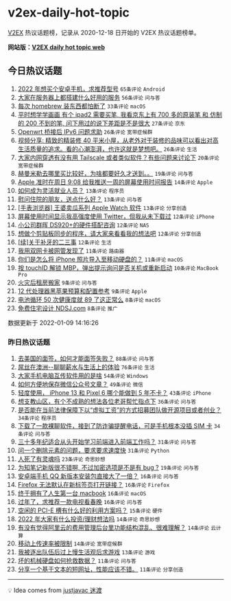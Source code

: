 # v2ex-daily-hot-topic

[V2EX](https://www.v2ex.com/) 热议话题榜，记录从 2020-12-18 日开始的 V2EX 热议话题榜单。

**网站版：[V2EX daily hot topic web](https://boojack.github.io/v2ex-daily-hot-topic-web/)**

## 今日热议话题

<!-- TODAY BEGIN -->

1. [2022 年想买个安卓手机，求推荐型号](https://www.v2ex.com/t/827105) `65条评论` `Android`
1. [大家在服务器上都搭建什么好用的服务](https://www.v2ex.com/t/827109) `56条评论` `问与答`
1. [每次 homebrew 装东西都怕断了](https://www.v2ex.com/t/827088) `33条评论` `macOS`
1. [平时想学学画画 有个 ipad2 需要买笔, 我看京东上有 700 多的原装笔 和 仿制的 200 不到的笔, 问下用过的说下差距是不是很大](https://www.v2ex.com/t/827079) `27条评论` `京东`
1. [Openwrt 桥接后 IPv6 问题求助](https://www.v2ex.com/t/827161) `26条评论` `宽带症候群`
1. [视频分享: 精致的精装修 40 平米小屋，从老外对于装修的品味可以看出对高生活质量的追求。看的心潮澎湃，也许这就是梦想吧。](https://www.v2ex.com/t/827093) `26条评论` `生活`
1. [大家内网穿透有没有用 Tailscale 或者类似软件？有些问题来讨论下](https://www.v2ex.com/t/827081) `20条评论` `宽带症候群`
1. [赫曼米勒去哪里买比较好，为啥都要好久才送到。。](https://www.v2ex.com/t/827102) `19条评论` `问与答`
1. [Apple 准时在周日 9:08 给我推送一周的屏幕使用时间报告](https://www.v2ex.com/t/827143) `14条评论` `Apple`
1. [如何成为灵活就业人员？](https://www.v2ex.com/t/827158) `13条评论` `程序员`
1. [慰问住院的朋友，送点什么好？](https://www.v2ex.com/t/827123) `13条评论` `问与答`
1. [[手表浏览器] 王婆卖瓜系列 Apple Watch 软件](https://www.v2ex.com/t/827120) `13条评论` `分享创造`
1. [屏幕使用时间显示我高强度使用 Twitter，但我从未下载过](https://www.v2ex.com/t/827133) `12条评论` `iPhone`
1. [小公司群晖 DS920+的硬件搭配咨询](https://www.v2ex.com/t/827116) `12条评论` `NAS`
1. [想做个剪贴板同步的程序，请大家来看看我的想法吧](https://www.v2ex.com/t/827112) `12条评论` `分享创造`
1. [[续]关于补牙的二三事](https://www.v2ex.com/t/827103) `12条评论` `生活`
1. [我用双网卡被网管发现了](https://www.v2ex.com/t/827166) `11条评论` `路由器`
1. [你们是怎么将 iPhone 照片导入至移动硬盘的？](https://www.v2ex.com/t/827114) `11条评论` `macOS`
1. [按 touchID 解锁 MBP，弹出提示询问是否关机或重新启动](https://www.v2ex.com/t/827134) `10条评论` `MacBook Pro`
1. [火灾后租房搬家](https://www.v2ex.com/t/827162) `9条评论` `问与答`
1. [12 代处理器黑苹果预算和配置参考](https://www.v2ex.com/t/827092) `9条评论` `Apple`
1. [电池循环 50 次健康度就 89 了这正常么](https://www.v2ex.com/t/827172) `8条评论` `macOS`
1. [免费住宅设计 NDSJ.com](https://www.v2ex.com/t/827131) `8条评论` `推广`

数据更新于 2022-01-09 14:16:26

<!-- TODAY END -->

### 昨日热议话题

<!-- YESTERDAY BEGIN -->

1. [去美国的面签，如何才能面签失败？](https://www.v2ex.com/t/826977) `88条评论` `问与答`
1. [屌丝在澳洲--聊聊薪水与生活上的体验](https://www.v2ex.com/t/826954) `76条评论` `生活`
1. [大家手机电脑互传软件用的是啥](https://www.v2ex.com/t/827044) `54条评论` `Windows`
1. [如何方便地保存微信公众号文章？](https://www.v2ex.com/t/826953) `49条评论` `微信`
1. [轻度使用， iPhone 13 和 Pixel 6 哪个能做到 5 年不卡？](https://www.v2ex.com/t/827030) `43条评论` `iPhone`
1. [想支教山区，有个不成熟的想法各位老哥帮忙指点下](https://www.v2ex.com/t/826968) `36条评论` `问与答`
1. [是否能在当前法律保障下以“虚拟工资”的方式招募团队做开源项目或者创业？](https://www.v2ex.com/t/826996) `34条评论` `程序员`
1. [下载了一款裸聊软件，接到了防诈骗提醒电话，可是手机根本没插 SIM 卡](https://www.v2ex.com/t/826985) `34条评论` `问与答`
1. [三十多年纪适合从头开始学习前端进入前端工作吗？](https://www.v2ex.com/t/826958) `31条评论` `问与答`
1. [问一个删除元素的问题，要求要求速度快](https://www.v2ex.com/t/826970) `31条评论` `Python`
1. [人死了有灵魂吗](https://www.v2ex.com/t/827060) `23条评论` `奇思妙想`
1. [为知笔记新版很不错啊, 不过加密选项是不是有 bug ?](https://www.v2ex.com/t/826952) `19条评论` `问与答`
1. [安卓端手机 QQ 新版本安装包直接大了一倍？](https://www.v2ex.com/t/827025) `16条评论` `问与答`
1. [Firefox 无法默认在新标签页打开链接？](https://www.v2ex.com/t/827023) `16条评论` `Firefox`
1. [终于拥有了人生第一台 macbook](https://www.v2ex.com/t/827003) `16条评论` `macOS`
1. [过年了，求推荐一款电视看春晚](https://www.v2ex.com/t/826979) `16条评论` `问与答`
1. [空闲的 PCI-E 槽有什么好的利用方案吗？](https://www.v2ex.com/t/826999) `15条评论` `硬件`
1. [2022 年大家有什么投资/理财想法吗](https://www.v2ex.com/t/827038) `14条评论` `奇思妙想`
1. [有没有觉得阿里云的费用管理后台里功能结构混乱、很难理解？](https://www.v2ex.com/t/827033) `14条评论` `云计算`
1. [移动上传速率被限制](https://www.v2ex.com/t/827024) `14条评论` `宽带症候群`
1. [我被逐出队伍后过上慢生活观后求游戏](https://www.v2ex.com/t/827009) `13条评论` `游戏`
1. [坏的机械硬盘如何抢救数据？](https://www.v2ex.com/t/826995) `11条评论` `问与答`
1. [分享一个基于文本的短网址，性能应该不错。](https://www.v2ex.com/t/826975) `11条评论` `分享创造`

<!-- YESTERDAY END -->

---

💡 Idea comes from [justjavac 迷渡](https://github.com/justjavac/)
